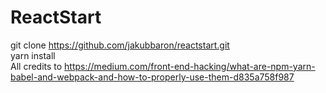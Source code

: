 # ReactStart
git clone https://github.com/jakubbaron/reactstart.git </br>
yarn install </br>
All credits to https://medium.com/front-end-hacking/what-are-npm-yarn-babel-and-webpack-and-how-to-properly-use-them-d835a758f987
